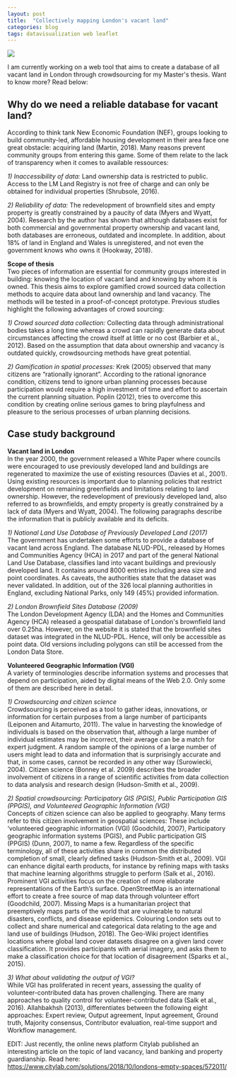 ```yaml
---
layout: post
title:  "Collectively mapping London's vacant land"
categories: blog 
tags: datavisualization web leaflet
---
```



<img style="float: center;" src="https://raw.githubusercontent.com/melanieimfeld/melanieimfeld.github.io/master/assets/screenshotGame.png">
<!-- <iframe width="420" height="315" src="https://raw.githubusercontent.com/melanieimfeld/melanieimfeld.github.io/master/assets/gameprototype3.mp4" frameborder="0" allowfullscreen></iframe> -->

I am currently working on a web tool that aims to create a database of all vacant land in London through crowdsourcing for my Master's thesis. Want to know more? Read below:

## Why do we need a reliable database for vacant land? <br>
According to think tank New Economic Foundation (NEF), groups looking to build community-led, affordable housing development in their area face one great obstacle: acquiring land (Martin, 2018). Many reasons prevent community groups from entering this game. Some of them relate to the lack of transparency when it comes to available ressources:

*1) Inaccessibility of data:* Land ownership data is restricted to public. Access to the LM Land Registry is not free of charge and can only be obtained for individual properties (Shrubsole, 2016).

*2) Reliability of data:* The redevelopment of brownfield sites and empty property is greatly constrained by a paucity of data (Myers and Wyatt, 2004). Research by the author has shown that although databases exist for both commercial and governmental property ownership and vacant land, both databases are erroneous, outdated and incomplete. In addition, about 18% of land in England and Wales is unregistered, and not even the government knows who owns it (Hookway, 2018).

**Scope of thesis**<br>
Two pieces of information are essential for community groups interested in building: knowing the location of vacant land and knowing by whom it is owned. This thesis aims to explore gamified crowd sourced data collection methods to acquire data about land ownership and land vacancy. The methods will be tested in a proof-of-concept prototype. Previous studies highlight the following advantages of crowd sourcing:

*1) Crowd sourced data collection:* Collecting data through administrational bodies takes a long time whereas a crowd can rapidly generate data about circumstances affecting the crowd itself at little or no cost (Barbier et al., 2012). Based on the assumption that data about ownership and vacancy is outdated quickly, crowdsourcing methods have great potential.

*2) Gamification in spatial processes:* Krek (2005) observed that many citizens are “rationally ignorant”. According to the rational ignorance condition, citizens tend to ignore urban planning processes because participation would require a high investment of time and effort to ascertain the current planning situation. Poplin (2012), tries to overcome this condition by creating online serious games to bring playfulness and pleasure to the serious processes of urban planning decisions.


## Case study background <br>

**Vacant land in London**<br>
In the year 2000, the government released a White Paper where councils were encouraged to use previously developed land and buildings are regenerated to maximize the use of existing resources (Davies et al., 2001). Using existing resources is important due to planning policies that restrict development on remaining greenfields and limitations relating to land ownership. However, the redevelopment of previously developed land, also referred to as brownfields, and empty property is greatly constrained by a lack of data (Myers and Wyatt, 2004). The following paragraphs describe the information that is publicly available and its deficits.

*1) National Land Use Database of Previously Developed Land (2017)*<br>
The government has undertaken some efforts to provide a database of vacant land across England. The database NLUD-PDL, released by Homes and Communities Agency (HCA) in 2017 and part of the general National Land Use Database, classifies land into vacant buildings and previously developed land. It contains around 8000 entries including area size and point coordinates. As caveats, the authorities state that the dataset was never validated. In addition, out of the 326 local planning authorities in England, excluding National Parks, only 149 (45%) provided information.

*2) London Brownfield Sites Database (2009)*<br>
The London Development Agency (LDA) and the Homes and Communities Agency (HCA) released a geospatial database of London's brownfield land over 0.25ha. However, on the website it is stated that the brownfield sites dataset was integrated in the NLUD-PDL. Hence, will only be accessible as point data. Old versions including polygons can still be accessed from the London Data Store.

**Volunteered Geographic Information (VGI)**<br>
A variety of terminologies describe information systems and processes that depend on participation, aided by digital means of the Web 2.0. Only some of them are described here in detail.

*1) Crowdsourcing and citizen science* <br>
Crowdsourcing is perceived as a tool to gather ideas, innovations, or information for certain purposes from a large number of participants (Leiponen and Aitamurto, 2011). The value in harvesting the knowledge of individuals is based on the observation that, although a large number of individual estimates may be incorrect, their average can be a match for expert judgment. A random sample of the opinions of a large number of users might lead to data and information that is surprisingly accurate and that, in some cases, cannot be recorded in any other way (Surowiecki, 2004). Citizen science (Bonney et al. 2009) describes the broader involvement of citizens in a range of scientific activities from data collection to data analysis and research design (Hudson-Smith et al., 2009).

*2) Spatial crowdsourcing: Participatory GIS (PGIS), Public Participation GIS (PPGIS), and Volunteered Geographic Information (VGI)* <br>
Concepts of citizen science can also be applied to geography. Many terms refer to this citizen involvement in geospatial sciences: These include ‘volunteered geographic information (VGI) (Goodchild, 2007), Participatory geographic information systems (PGIS), and Public participation GIS (PPGIS) (Dunn, 2007), to name a few. Regardless of the specific terminology, all of these activities share in common the distributed completion of small, clearly defined tasks (Hudson-Smith et al., 2009). VGI can enhance digital earth products, for instance by refining maps with tasks that machine learning algorithms struggle to perform (Salk et al., 2016). Prominent VGI activities focus on the creation of more elaborate representations of the Earth’s surface. OpenStreetMap is an international effort to create a free source of map data through volunteer effort (Goodchild, 2007). Missing Maps is a humanitarian project that preemptively maps parts of the world that are vulnerable to natural disasters, conflicts, and disease epidemics. Colouring London sets out to collect and share numerical and categorical data relating to the age and land use of buildings (Hudson, 2018). The Geo-Wiki project identifies locations where global land cover datasets disagree on a given land cover classification. It provides participants with aerial imagery, and asks them to make a classification choice for that location of disagreement (Sparks et al., 2015).


*3) What about validating the output of VGI?*<br>
While VGI has proliferated in recent years, assessing the quality of volunteer-contributed data has proven challenging. There are many approaches to quality control for volunteer-contributed data (Salk et al., 2016). Allahbakhsh (2013), differentiates between the following eight approaches: Expert review, Output agreement, Input agreement, Ground truth, Majority consensus, Contributor evaluation, real-time support and Workflow management.


EDIT:
Just recently, the online news platform Citylab published an interesting article on the topic of land vacancy, land banking and property guardianship. Read here: https://www.citylab.com/solutions/2018/10/londons-empty-spaces/572011/

